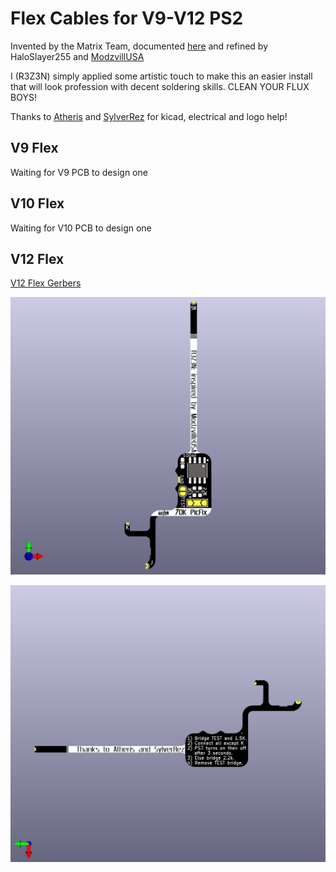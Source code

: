 # Flex Cables for V9-V12 PS2

Invented by the Matrix Team, documented [here](https://github.com/MechaResearch/MechaPwn/blob/master/docs/PICfix.md) and refined by HaloSlayer255 and [ModzvillUSA](https://modzvilleusa.com/products/ps2-matrix-picfix-for-v9-v12-ps2-consoles)

I (R3Z3N) simply applied some artistic touch to make this an easier install that will look profession with decent soldering skills. CLEAN YOUR FLUX BOYS!

Thanks to [Atheris](https://linktr.ee/atherismods) and [SylverRez](https://github.com/m4x10187) for kicad, electrical and logo help!

## V9 Flex

Waiting for V9 PCB to design one

## V10 Flex

Waiting for V10 PCB to design one


## V12 Flex

[V12 Flex Gerbers](/SCHP-7000XX/SCHP-7000XX%20PicFix%20Flex%20GERBERS.zip)

![V12 Flex Front](/SCHP-7000XX/PicFix_V5_Thin.png)

![V12 Flex Front](/SCHP-7000XX/PicFix_V5_Thin%20back.png)